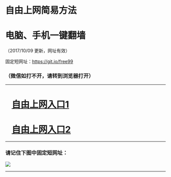 ﻿# 自由上网简易方法

# 电脑、手机一键翻墙

（2017/10/09 更新，网址有效）

固定短网址：https://git.io/free99

### （微信如打不开，请转到浏览器打开）


***





# &nbsp;&nbsp; <a href="http://ft2749527166.fwq-tz-1001.info/fwqtz01.html?t=100900132350 " target="_blank">自由上网入口1</a>
# &nbsp;&nbsp; <a href="http://ft2715022257.fwq-tz-1002.info/fwqtz02.html?t=10090012405 " target="_blank">自由上网入口2</a>
***

### 请记住下图中固定短网址：

<img src="https://s3-us-west-2.amazonaws.com/fwq-1001/yjfq-20170905okok.png" /> 


***

